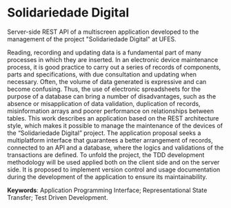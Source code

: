 # Solidariedade Digital

Server-side REST API of a multiscreen application developed to the management of the project "Solidariedade Digital" at UFES.

Reading, recording and updating data is a fundamental part of many processes in which
they are inserted. In an electronic device maintenance process, it is good practice to carry
out a series of records of components, parts and specifications, with due consultation and
updating when necessary. Often, the volume of data generated is expressive and can become
confusing. Thus, the use of electronic spreadsheets for the purpose of a database can
bring a number of disadvantages, such as the absence or misapplication of data validation,
duplication of records, misinformation arrays and poorer performance on relationships
between tables. This work describes an application based on the REST architecture style,
which makes it possible to manage the maintenance of the devices of the “Solidariedade
Digital” project. The application proposal seeks a multiplatform interface that guarantees
a better arrangement of records, connected to an API and a database, where the logics and
validations of the transactions are defined. To unfold the project, the TDD development
methodology will be used applied both on the client side and on the server side. It is
proposed to implement version control and usage documentation during the development
of the application to ensure its maintainability.

**Keywords**: Application Programming Interface; Representational State Transfer; Test Driven Development.
